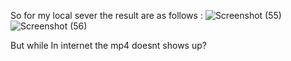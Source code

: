 So for my local sever the result are as follows :
![Screenshot (55)](https://user-images.githubusercontent.com/99072350/206861075-6b0fe9c6-ae1c-4e8a-8689-3f827dc89302.png)
![Screenshot (56)](https://user-images.githubusercontent.com/99072350/206861079-34175195-48a0-4b43-8c4a-595f8df83666.png)



But while In internet the mp4 doesnt shows up?



